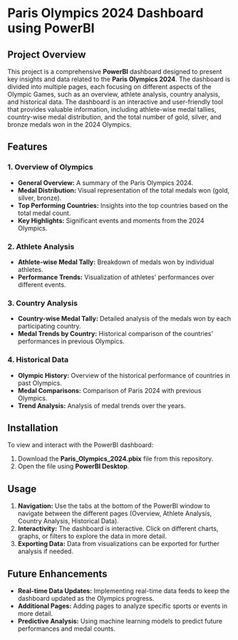# Paris Olympics 2024 Dashboard using PowerBI

## Project Overview

This project is a comprehensive **PowerBI** dashboard designed to present key insights and data related to the **Paris Olympics 2024**. The dashboard is divided into multiple pages, each focusing on different aspects of the Olympic Games, such as an overview, athlete analysis, country analysis, and historical data. The dashboard is an interactive and user-friendly tool that provides valuable information, including athlete-wise medal tallies, country-wise medal distribution, and the total number of gold, silver, and bronze medals won in the 2024 Olympics.

## Features

### 1. Overview of Olympics
- **General Overview:** A summary of the Paris Olympics 2024.
- **Medal Distribution:** Visual representation of the total medals won (gold, silver, bronze).
- **Top Performing Countries:** Insights into the top countries based on the total medal count.
- **Key Highlights:** Significant events and moments from the 2024 Olympics.

### 2. Athlete Analysis
- **Athlete-wise Medal Tally:** Breakdown of medals won by individual athletes.
- **Performance Trends:** Visualization of athletes' performances over different events.

### 3. Country Analysis
- **Country-wise Medal Tally:** Detailed analysis of the medals won by each participating country.
- **Medal Trends by Country:** Historical comparison of the countries' performances in previous Olympics.

### 4. Historical Data
- **Olympic History:** Overview of the historical performance of countries in past Olympics.
- **Medal Comparisons:** Comparison of Paris 2024 with previous Olympics.
- **Trend Analysis:** Analysis of medal trends over the years.

## Installation

To view and interact with the PowerBI dashboard:

1. Download the **Paris_Olympics_2024.pbix** file from this repository.
2. Open the file using **PowerBI Desktop**.

## Usage

1. **Navigation:** Use the tabs at the bottom of the PowerBI window to navigate between the different pages (Overview, Athlete Analysis, Country Analysis, Historical Data).
2. **Interactivity:** The dashboard is interactive. Click on different charts, graphs, or filters to explore the data in more detail.
3. **Exporting Data:** Data from visualizations can be exported for further analysis if needed.

## Future Enhancements

- **Real-time Data Updates:** Implementing real-time data feeds to keep the dashboard updated as the Olympics progress.
- **Additional Pages:** Adding pages to analyze specific sports or events in more detail.
- **Predictive Analysis:** Using machine learning models to predict future performances and medal counts.
